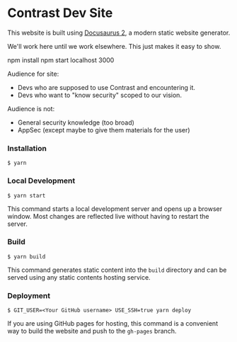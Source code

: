 # Contrast Dev Site

This website is built using [Docusaurus 2](https://docusaurus.io/), a modern static website generator.

We'll work here until we work elsewhere. This just makes it easy to show.

npm install
npm start
localhost 3000

Audience for site:
- Devs who are supposed to use Contrast and encountering it.
- Devs who want to "know security" scoped to our vision.

Audience is not:
- General security knowledge (too broad)
- AppSec (except maybe to give them materials for the user)

### Installation

```
$ yarn
```

### Local Development

```
$ yarn start
```

This command starts a local development server and opens up a browser window. Most changes are reflected live without having to restart the server.

### Build

```
$ yarn build
```

This command generates static content into the `build` directory and can be served using any static contents hosting service.

### Deployment

```
$ GIT_USER=<Your GitHub username> USE_SSH=true yarn deploy
```

If you are using GitHub pages for hosting, this command is a convenient way to build the website and push to the `gh-pages` branch.
